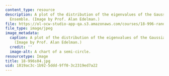 ```yaml
---
content_type: resource
description: A plot of the distribution of the eigenvalues of the Gaussian Unitary
  Ensemble. (Image by Prof. Alan Edelman.)
file: https://ol-ocw-studio-app-qa.s3.amazonaws.com/courses/18-996-random-matrix-theory-and-its-applications-spring-2004/1819ac3c1b925ddd9ff03c2319ed7a22_18-996s04.jpg
file_type: image/jpeg
image_metadata:
  caption: A plot of the distribution of the eigenvalues of the Gaussian Unitary Ensemble.
    (Image by Prof. Alan Edelman.)
  credit: ''
  image-alt: A chart of a semi-circle.
resourcetype: Image
title: 18-996s04.jpg
uid: 1819ac3c-1b92-5ddd-9ff0-3c2319ed7a22
---
```

